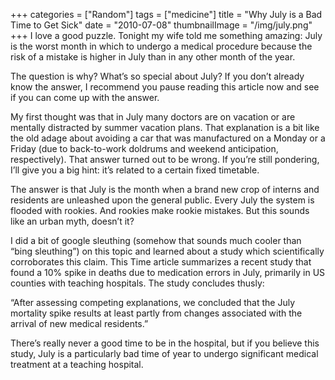 +++
categories = ["Random"]
tags = ["medicine"]
title = "Why July is a Bad Time to Get Sick"
date = "2010-07-08"
thumbnailImage = "/img/july.png"
+++
I love a good puzzle. Tonight my wife told me something amazing: July is the worst month in which to undergo a medical procedure because the risk of a mistake is higher in July than in any other month of the year.
<!--more-->
The question is why? What’s so special about July? If you don’t already know the answer, I recommend you pause reading this article now and see if you can come up with the answer.

My first thought was that in July many doctors are on vacation or are mentally distracted by summer vacation plans. That explanation is a bit like the old adage about avoiding a car that was manufactured on a Monday or a Friday (due to back-to-work doldrums and weekend anticipation, respectively). That answer turned out to be wrong. If you’re still pondering, I’ll give you a big hint:  it’s related to a certain fixed timetable.

The answer is that July is the month when a brand new crop of interns and residents are unleashed upon the general public. Every July the system is flooded with rookies. And rookies make rookie mistakes. But this sounds like an urban myth, doesn’t it?

I did a bit of google sleuthing (somehow that sounds much cooler than “bing sleuthing”) on this topic and learned about a study which scientifically corroborates this claim. This Time article summarizes a recent study that found a 10% spike in deaths due to medication errors in July, primarily in US counties with teaching hospitals. The study concludes thusly:

“After assessing competing explanations, we concluded that the July mortality spike results at least partly from changes associated with the arrival of new medical residents.”

There’s really never a good time to be in the hospital, but if you believe this study, July is a particularly bad time of year to undergo significant medical treatment at a teaching hospital.
